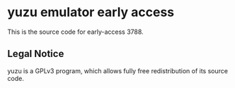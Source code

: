 yuzu emulator early access
=============

This is the source code for early-access 3788.

## Legal Notice

yuzu is a GPLv3 program, which allows fully free redistribution of its source code.